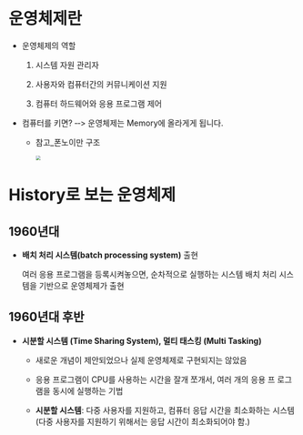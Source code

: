 # 운영체제란

* 운영체제의 역할

  1) 시스템 자원 관리자

  2) 사용자와 컴퓨터간의 커뮤니케이션 지원

  3) 컴퓨터 하드웨어와 응용 프로그램 제어

* 컴퓨터를 키면? ‑‑> 운영체제는 Memory에 올라게게 됩니다.

  * 참고_폰노이만 구조

    <img src="C:\Users\haeri\Desktop\development\TIL\computer_science\images\폰노이만 구조.JPG" style="zoom:50%;" />

# History로 보는 운영체제

## 1960년대

* **배치 처리 시스템(batch processing system)** 출현 

  여러 응용 프로그램을 등록시켜놓으면, 순차적으로 실행하는 시스템 배치 처리 시스템을 기반으로 운영체제가 출현

## 1960년대 후반

* **시분할 시스템 (Time Sharing System), 멀티 태스킹 (Multi Tasking)**

  * 새로운 개념이 제안되었으나 실제 운영체제로 구현되지는 않았음
  * 응용 프로그램이 CPU를 사용하는 시간을 잘개 쪼개서, 여러 개의 응용 프 로그램을 동시에 실행하는 기법

  * **시분할 시스템**: 다중 사용자를 지원하고, 컴퓨터 응답 시간을 최소화하는 시스템(다중 사용자를 지원하기 위해서는 응답 시간이 최소화되어야 함.)

  